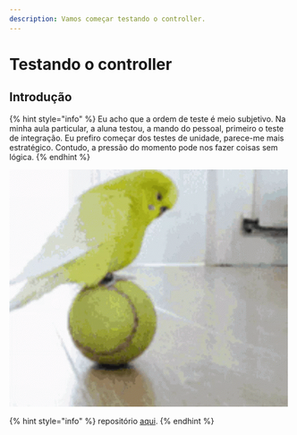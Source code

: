 ```yaml
---
description: Vamos começar testando o controller.
---
```


# Testando o controller

## Introdução 

{% hint style="info" %}
Eu acho que a ordem de teste é meio subjetivo. Na minha aula particular, a aluna testou, a mando do pessoal, primeiro o teste de integração. Eu prefiro começar dos testes de unidade, parece-me mais estratégico. Contudo, a pressão do momento pode nos fazer coisas sem lógica. 
{% endhint %}



![Tentando fazer testes de integração antes do testes de unidades, como eu vejo](<../../../.gitbook/assets/periguito equilibrando.gif>)

{% hint style="info" %}
repositório [aqui](https://github.com/JorgeGuerraPires/curso-mongoose/tree/module\_8).
{% endhint %}
